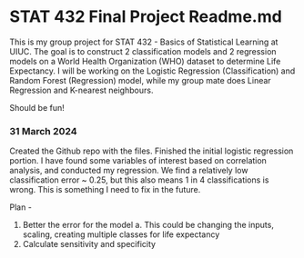 # STAT 432 Final Project Readme.md
This is my group project for STAT 432 - Basics of Statistical Learning at UIUC. The goal is to construct 2 classification models and 2 regression models on a World Health Organization (WHO) dataset to determine Life Expectancy. I will be working on the Logistic Regression (Classification) and Random Forest (Regression) model, while my group mate does Linear Regression and K-nearest neighbours. 

Should be fun!

### 31 March 2024
Created the Github repo with the files. Finished the initial logistic regression portion. I have found some variables of interest based on correlation analysis, and conducted my regression. We find a relatively low classification error ~ 0.25, but this also means 1 in 4 classifications is wrong. This is something I need to fix in the future. 

Plan -
1. Better the error for the model
    a. This could be changing the inputs, scaling, creating multiple classes for life expectancy
2. Calculate sensitivity and specificity